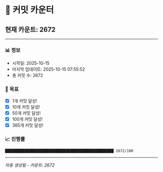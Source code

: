 # 🔢 커밋 카운터

## 현재 카운트: 2672

---

### 📊 정보
- 시작일: 2025-10-15
- 마지막 업데이트: 2025-10-15 07:55:52
- 총 커밋 수: 2672

### 🎯 목표
- [x] 1개 커밋 달성!
- [x] 10개 커밋 달성!
- [x] 50개 커밋 달성!
- [x] 100개 커밋 달성!
- [x] 365개 커밋 달성!

### 📈 진행률
```
██████████████████████████████████████████████████ 2672/100
```

---
*자동 생성됨 - 카운트: 2672*
